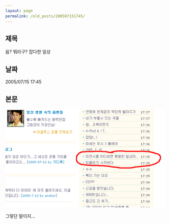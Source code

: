 ```yaml
---
layout: page
permalink: /old_posts/200507151745/
---
```


## 제목
음? 뭐라구? 잡다한 일상

## 날짜
2005/07/15 17:45

## 본문
![c0003499_17443713.gif](200507151745/c0003499_17443713.gif)

그렇단 말이지...